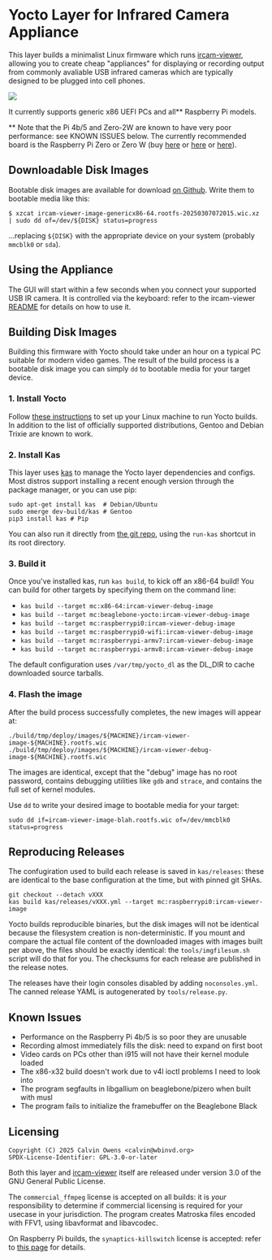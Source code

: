 # Yocto Layer for Infrared Camera Appliance

This layer builds a minimalist Linux firmware which runs
[ircam-viewer](https://github.com/jcalvinowens/ircam-viewer?tab=readme-ov-file#linux-infrared-camera-viewer),
allowing you to create cheap "appliances" for displaying or recording output
from commonly avaliable USB infrared cameras which are typically designed to be
plugged into cell phones.

![](https://static.wbinvd.org/img/ircam/appliance.jpg)

It currently supports generic x86 UEFI PCs and all\*\* Raspberry Pi models.

\*\* Note that the Pi 4b/5 and Zero-2W are known to have very poor performance:
see KNOWN ISSUES below. The currently recommended board is the Raspberry Pi Zero
or Zero W (buy
[here](https://www.alibaba.com/product-detail/Hotsale-Raspberry-Pi-Zero-W-Board_60711854498.html)
or [here](https://www.aliexpress.us/item/3256805605866860.html)
or [here](https://www.amazon.com/dp/B0C5BC6K6G/)).

## Downloadable Disk Images

Bootable disk images are available for download
[on Github](https://github.com/jcalvinowens/meta-ircam-viewer/releases). Write
them to bootable media like this:

```
$ xzcat ircam-viewer-image-genericx86-64.rootfs-20250307072015.wic.xz | sudo dd of=/dev/${DISK} status=progress
```

...replacing `${DISK}` with the appropriate device on your system (probably
`mmcblk0` or `sda`).

## Using the Appliance

The GUI will start within a few seconds when you connect your supported USB IR
camera. It is controlled via the keyboard: refer to the ircam-viewer
[README](https://github.com/jcalvinowens/ircam-viewer/blob/master/README.md#viewing)
for details on how to use it.

## Building Disk Images

Building this firmware with Yocto should take under an hour on a typical PC
suitable for modern video games. The result of the build process is a bootable
disk image you can simply `dd` to bootable media for your target device.

### 1. Install Yocto

Follow [these instructions](https://docs.yoctoproject.org/ref-manual/system-requirements.html#required-packages-for-the-build-host)
to set up your Linux machine to run Yocto builds. In addition to the list of
officially supported distributions, Gentoo and Debian Trixie are known to work.

### 2. Install Kas

This layer uses [kas](https://kas.readthedocs.io/en/latest/) to manage the
Yocto layer dependencies and configs. Most distros support installing a recent
enough version through the package manager, or you can use pip:

```
sudo apt-get install kas  # Debian/Ubuntu
sudo emerge dev-build/kas # Gentoo
pip3 install kas # Pip
```

You can also run it directly from [the git repo](https://github.com/siemens/kas.git),
using the `run-kas` shortcut in its root directory.

### 3. Build it

Once you've installed kas, run `kas build`, to kick off an x86-64 build! You
can build for other targets by specifying them on the command line:

* `kas build --target mc:x86-64:ircam-viewer-debug-image`
* `kas build --target mc:beaglebone-yocto:ircam-viewer-debug-image`
* `kas build --target mc:raspberrypi0:ircam-viewer-debug-image`
* `kas build --target mc:raspberrypi0-wifi:ircam-viewer-debug-image`
* `kas build --target mc:raspberrypi-armv7:ircam-viewer-debug-image`
* `kas build --target mc:raspberrypi-armv8:ircam-viewer-debug-image`

The default configuration uses `/var/tmp/yocto_dl` as the DL\_DIR to cache
downloaded source tarballs.

### 4. Flash the image

After the build process successfully completes, the new images will appear at:

```
./build/tmp/deploy/images/${MACHINE}/ircam-viewer-image-${MACHINE}.rootfs.wic
./build/tmp/deploy/images/${MACHINE}/ircam-viewer-debug-image-${MACHINE}.rootfs.wic
```

The images are identical, except that the "debug" image has no root password,
contains debugging utilities like `gdb` and `strace`, and contains the full set
of kernel modules.

Use `dd` to write your desired image to bootable media for your target:

```
sudo dd if=ircam-viewer-image-blah.rootfs.wic of=/dev/mmcblk0 status=progress
```

## Reproducing Releases

The confugiration used to build each release is saved in `kas/releases`: these
are identical to the base configuration at the time, but with pinned git SHAs.

```
git checkout --detach vXXX
kas build kas/releases/vXXX.yml --target mc:raspberrypi0:ircam-viewer-image
```

Yocto builds reproducible binaries, but the disk images will not be identical
because the filesystem creation is non-deterministic. If you mount and compare
the actual file content of the downloaded images with images built per above,
the files should be exactly identical: the `tools/imgfilesum.sh` script will do
that for you. The checksums for each release are published in the release notes.

The releases have their login consoles disabled by adding `noconsoles.yml`. The
canned release YAML is autogenerated by `tools/release.py`.

## Known Issues

* Performance on the Raspberry Pi 4b/5 is so poor they are unusable
* Recording almost immediately fills the disk: need to expand on first boot
* Video cards on PCs other than i915 will not have their kernel module loaded
* The x86-x32 build doesn't work due to v4l ioctl problems I need to look into
* The program segfaults in libgallium on beaglebone/pizero when built with musl
* The program fails to initialize the framebuffer on the Beaglebone Black

## Licensing

```
Copyright (C) 2025 Calvin Owens <calvin@wbinvd.org>
SPDX-License-Identifier: GPL-3.0-or-later
```

Both this layer and [ircam-viewer](https://github.com/jcalvinowens/ircam-viewer)
itself are released under version 3.0 of the GNU General Public License.

The `commercial_ffmpeg` license is accepted on all builds: it is *your*
responsibility to determine if commercial licensing is required for your usecase
in your jurisdiction. The program creates Matroska files encoded with FFV1,
using libavformat and libavcodec.

On Raspberry Pi builds, the `synaptics-killswitch` license is accepted: refer to
[this page](https://meta-raspberrypi.readthedocs.io/en/latest/ipcompliance.html)
for details.

